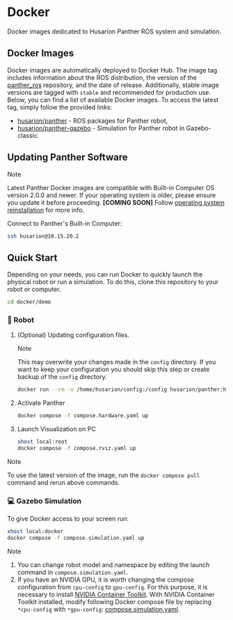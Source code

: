 # Docker

Docker images dedicated to Husarion Panther ROS system and simulation.

## Docker Images

Docker images are automatically deployed to Docker Hub. The image tag includes information about the ROS distribution, the version of the [panther_ros](https://github.com/husarion/panther_ros/tree/ros2) repository, and the date of release. Additionally, stable image versions are tagged with `stable` and recommended for production use.
Below, you can find a list of available Docker images. To access the latest tag, simply follow the provided links:

- [husarion/panther](https://hub.docker.com/r/husarion/panther) - ROS packages for Panther robot,
- [husarion/panther-gazebo](https://hub.docker.com/r/husarion/panther-gazebo) - Simulation for Panther robot in Gazebo-classic.

## Updating Panther Software

> [!Note]
> Latest Panther Docker images are compatible with Built-in Computer OS version 2.0.0 and newer. If your operating system is older, please ensure you update it before proceeding. **[COMING SOON]** Follow [operating system reinstallation](ros2-os-instalation-link) for more info.

Connect to Panther's Built-in Computer:

```bash
ssh husarion@10.15.20.2
```

## Quick Start

Depending on your needs, you can run Docker to quickly launch the physical robot or run a simulation. To do this, clone this repository to your robot or computer.

```bash
cd docker/demo
```

### 🤖 Robot

1. (Optional) Updating configuration files.

   > [!NOTE]
   > This may overwrite your changes made in the `config` directory. If you want to keep your configuration you should skip this step or create backup of the `config` directory.

   ```bash
   docker run --rm -v /home/husarion/config:/config husarion/panther:humble-<newest_tag> update_config_directory
   ```

2. Activate Panther

   ```bash
   docker compose -f compose.hardware.yaml up
   ```

3. Launch Visualization on PC

   ```bash
   xhost local:root
   docker compose -f compose.rviz.yaml up
   ```

> [!NOTE]
> To use the latest version of the image, run the `docker compose pull` command and rerun above commands.

### 💻 Gazebo Simulation

To give Docker access to your screen run:

```bash
xhost local:docker
docker compose -f compose.simulation.yaml up
```

> [!NOTE]
>
> 1. You can change robot model and namespace by editing the launch command in `compose.simulation.yaml`.
> 2. If you have an NVIDIA GPU, it is worth changing the compose configuration from `cpu-config` to `gpu-config`. For this purpose, it is necessary to install [NVIDIA Container Toolkit](https://docs.nvidia.com/datacenter/cloud-native/container-toolkit/latest/install-guide.html). With NVIDIA Container Toolkit installed, modify following Docker compose file by replacing `*cpu-config` with `*gpu-config`: [compose.simulation.yaml](./demo/compose.simulation.yaml).

